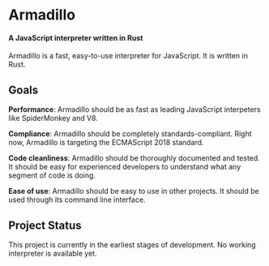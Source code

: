# Armadillo
#### A JavaScript interpreter written in Rust

Armadillo is a fast, easy-to-use interpreter for JavaScript. It is written in
Rust.

## Goals
**Performance**: Armadillo should be as fast as leading JavaScript interpeters
like SpiderMonkey and V8.

**Compliance**: Armadillo should be completely standards-compliant. Right now,
Armadillo is targeting the ECMAScript 2018 standard.

**Code cleanliness**: Armadillo should be thoroughly documented and tested. It
should be easy for experienced developers to understand what any segment of
code is doing.

**Ease of use**: Armadillo should be easy to use in other projects. It should
be used through its command line interface.

## Project Status
This project is currently in the earliest stages of development. No working
interpreter is available yet.

